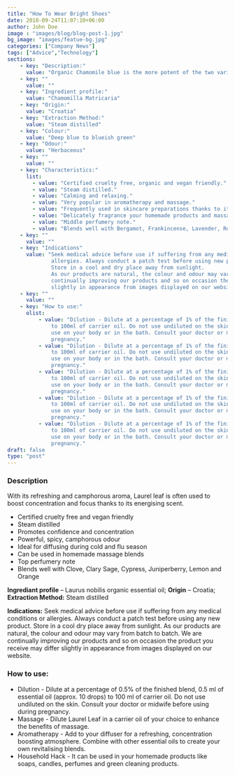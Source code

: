 ```yaml
---
title: "How To Wear Bright Shoes"
date: 2018-09-24T11:07:10+06:00
author: John Doe
image : "images/blog/blog-post-1.jpg"
bg_image: "images/featue-bg.jpg"
categories: ["Company News"]
tags: ["Advice","Technology"]
sections: 
    - key: "Description:"
      value: "Organic Chamomile blue is the more potent of the two varieties of chamomile, with a more powerful, herbaceous aroma. It is also known as German Chamomile."
    - key: ""
      value: ""
    - key: "Ingredient profile:"
      value: "Chamomilla Matricaria"
    - key: "Origin:"
      value: "Croatia"
    - key: "Extraction Method:"
      value: "Steam distilled"
    - key: "Colour:"
      value: "Deep blue to blueish green"
    - key: "Odour:"
      value: "Herbaceous"
    - key: ""
      value: ""
    - key: "Characteristics:"
      list: 
        - value: "Certified cruelty free, organic and vegan friendly."
        - value: "Steam distilled."
        - value: "Calming and relaxing."
        - value: "Very popular in aromatherapy and massage."
        - value: "Frequently used in skincare preparations thanks to its soothing properties."
        - value: "Delicately fragrance your homemade products and massage oil blends."
        - value: "Middle perfumery note."
        - value: "Blends well with Bergamot, Frankincense, Lavender, Rose, Ylang Ylang."
    - key: ""
      value: ""
    - key: "Indications"
      value: "Seek medical advice before use if suffering from any medical conditions or
              allergies. Always conduct a patch test before using new product.
              Store in a cool and dry place away from sunlight.
              As our products are natural, the colour and odour may vary from batch to batch. We are
              continually improving our products and so on occasion the product you receive may differ
              slightly in appearance from images displayed on our website."
    - key: ""
      value: ""
    - key: "How to use:"
      olist: 
          - value: "Dilution - Dilute at a percentage of 1% of the finished blend, typically 20 drops or 1 ml of essential oil
              to 100ml of carrier oil. Do not use undiluted on the skin. You can use up to 3% dilution for
              use on your body or in the bath. Consult your doctor or midwife before using during
              pregnancy."
          - value: "Dilution - Dilute at a percentage of 1% of the finished blend, typically 20 drops or 1 ml of essential oil
              to 100ml of carrier oil. Do not use undiluted on the skin. You can use up to 3% dilution for
              use on your body or in the bath. Consult your doctor or midwife before using during
              pregnancy."
          - value: "Dilution - Dilute at a percentage of 1% of the finished blend, typically 20 drops or 1 ml of essential oil
              to 100ml of carrier oil. Do not use undiluted on the skin. You can use up to 3% dilution for
              use on your body or in the bath. Consult your doctor or midwife before using during
              pregnancy."
          - value: "Dilution - Dilute at a percentage of 1% of the finished blend, typically 20 drops or 1 ml of essential oil
              to 100ml of carrier oil. Do not use undiluted on the skin. You can use up to 3% dilution for
              use on your body or in the bath. Consult your doctor or midwife before using during
              pregnancy."
          - value: "Dilution - Dilute at a percentage of 1% of the finished blend, typically 20 drops or 1 ml of essential oil
              to 100ml of carrier oil. Do not use undiluted on the skin. You can use up to 3% dilution for
              use on your body or in the bath. Consult your doctor or midwife before using during
              pregnancy."
draft: false
type: "post"
---
```



### Description 

With its refreshing and camphorous aroma, Laurel leaf is often used to boost concentration and focus thanks to its energising scent.
* Certified cruelty free and vegan friendly
* Steam distilled
* Promotes confidence and concentration
* Powerful, spicy, camphorous odour
* Ideal for diffusing during cold and flu season
* Can be used in homemade massage blends
* Top perfumery note
* Blends well with Clove, Clary Sage, Cypress, Juniperberry, Lemon and Orange

**Ingrediant profile** – Laurus nobilis organic essential oil; **Origin** – Croatia; **Extraction Method:** Steam distilled
 
**Indications:** Seek medical advice before use if suffering from any medical conditions or allergies. Always conduct a patch test before using any new product.
Store in a cool dry place away from sunlight.
As our products are natural, the colour and odour may vary from batch to batch. We are continually improving our products and so on occasion the product you receive may differ slightly in appearance from images displayed on our website.
 
### How to use:
* Dilution -
Dilute at a percentage of 0.5% of the finished blend, 0.5 ml of essential oil (approx. 10 drops) to 100 ml of carrier oil. Do not use undiluted on the skin. Consult your doctor or midwife before using during pregnancy.
* Massage -
Dilute Laurel Leaf in a carrier oil of your choice to enhance the benefits of massage.
* Aromatherapy -
Add to your diffuser for a refreshing, concentration boosting atmosphere. Combine with other essential oils to create your own revitalising blends.
* Household Hack -
It can be used in your homemade products like soaps, candles, perfumes and green cleaning products.
